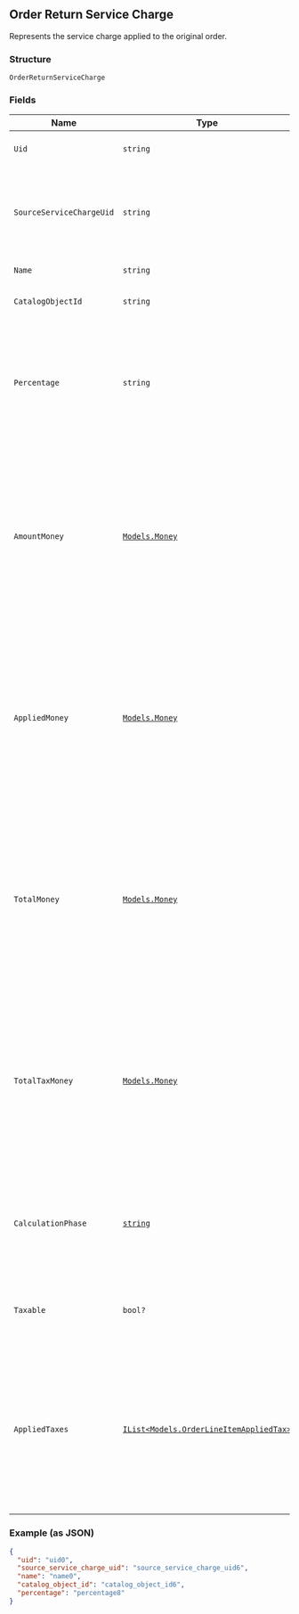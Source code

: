 ## Order Return Service Charge

Represents the service charge applied to the original order.

### Structure

`OrderReturnServiceCharge`

### Fields

| Name | Type | Tags | Description |
|  --- | --- | --- | --- |
| `Uid` | `string` | Optional | Unique ID that identifies the return service charge only within this order. |
| `SourceServiceChargeUid` | `string` | Optional | `uid` of the Service Charge from the Order containing the original<br>charge of the service charge. `source_service_charge_uid` is `null` for<br>unlinked returns. |
| `Name` | `string` | Optional | The name of the service charge. |
| `CatalogObjectId` | `string` | Optional | The catalog object ID of the associated [CatalogServiceCharge](#type-catalogservicecharge). |
| `Percentage` | `string` | Optional | The percentage of the service charge, as a string representation of<br>a decimal number. For example, a value of `"7.25"` corresponds to a<br>percentage of 7.25%.<br><br>Exactly one of `percentage` or `amount_money` should be set. |
| `AmountMoney` | [`Models.Money`](/doc/models/money.md) | Optional | Represents an amount of money. `Money` fields can be signed or unsigned.<br>Fields that do not explicitly define whether they are signed or unsigned are<br>considered unsigned and can only hold positive amounts. For signed fields, the<br>sign of the value indicates the purpose of the money transfer. See<br>[Working with Monetary Amounts](https://developer.squareup.com/docs/build-basics/working-with-monetary-amounts)<br>for more information. |
| `AppliedMoney` | [`Models.Money`](/doc/models/money.md) | Optional | Represents an amount of money. `Money` fields can be signed or unsigned.<br>Fields that do not explicitly define whether they are signed or unsigned are<br>considered unsigned and can only hold positive amounts. For signed fields, the<br>sign of the value indicates the purpose of the money transfer. See<br>[Working with Monetary Amounts](https://developer.squareup.com/docs/build-basics/working-with-monetary-amounts)<br>for more information. |
| `TotalMoney` | [`Models.Money`](/doc/models/money.md) | Optional | Represents an amount of money. `Money` fields can be signed or unsigned.<br>Fields that do not explicitly define whether they are signed or unsigned are<br>considered unsigned and can only hold positive amounts. For signed fields, the<br>sign of the value indicates the purpose of the money transfer. See<br>[Working with Monetary Amounts](https://developer.squareup.com/docs/build-basics/working-with-monetary-amounts)<br>for more information. |
| `TotalTaxMoney` | [`Models.Money`](/doc/models/money.md) | Optional | Represents an amount of money. `Money` fields can be signed or unsigned.<br>Fields that do not explicitly define whether they are signed or unsigned are<br>considered unsigned and can only hold positive amounts. For signed fields, the<br>sign of the value indicates the purpose of the money transfer. See<br>[Working with Monetary Amounts](https://developer.squareup.com/docs/build-basics/working-with-monetary-amounts)<br>for more information. |
| `CalculationPhase` | [`string`](/doc/models/order-service-charge-calculation-phase.md) | Optional | Represents a phase in the process of calculating order totals.<br>Service charges are applied __after__ the indicated phase.<br><br>[Read more about how order totals are calculated.](https://developer.squareup.com/docs/docs/orders-api/how-it-works#how-totals-are-calculated) |
| `Taxable` | `bool?` | Optional | Indicates whether the surcharge can be taxed. Service charges<br>calculated in the `TOTAL_PHASE` cannot be marked as taxable. |
| `AppliedTaxes` | [`IList<Models.OrderLineItemAppliedTax>`](/doc/models/order-line-item-applied-tax.md) | Optional | The list of references to `OrderReturnTax` entities applied to the<br>`OrderReturnServiceCharge`. Each `OrderLineItemAppliedTax` has a `tax_uid`<br>that references the `uid` of a top-level `OrderReturnTax` that is being<br>applied to the `OrderReturnServiceCharge`. On reads, the amount applied is<br>populated. |

### Example (as JSON)

```json
{
  "uid": "uid0",
  "source_service_charge_uid": "source_service_charge_uid6",
  "name": "name0",
  "catalog_object_id": "catalog_object_id6",
  "percentage": "percentage8"
}
```

